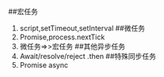 ##宏任务
1. script,setTimeout,setInterval
##微任务
2. Promise,process.nextTick
1. 微任务=>>宏任务
##其他异步任务
1. Await/resolve/reject .then
##特殊同步任务
1. Promise async